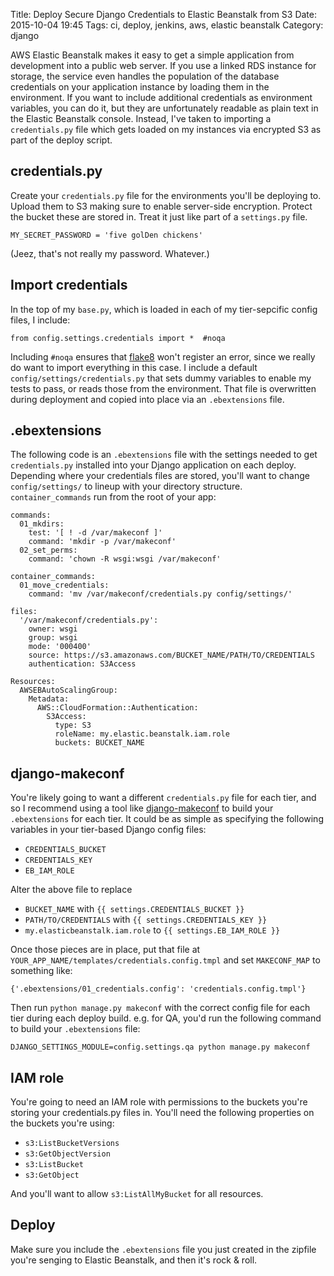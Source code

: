 Title: Deploy Secure Django Credentials to Elastic Beanstalk from S3
Date: 2015-10-04 19:45
Tags: ci, deploy, jenkins, aws, elastic beanstalk
Category: django

AWS Elastic Beanstalk makes it easy to get a simple application from development into a public web server. If you use a linked RDS instance for storage, the service even handles the population of the database credentials on your application instance by loading them in the environment. If you want to include additional credentials as environment variables, you can do it, but they are unfortunately readable  as plain text in the Elastic Beanstalk console. Instead, I've taken to importing a `credentials.py` file which gets loaded on my instances via encrypted S3 as part of the deploy script.

## credentials.py

Create your `credentials.py` file for the environments you'll be deploying to. Upload them to S3 making sure to enable server-side encryption. Protect the bucket these are stored in. Treat it just like part of a `settings.py` file.

	MY_SECRET_PASSWORD = 'five golDen chickens'
	
(Jeez, that's not really my password. Whatever.)


## Import credentials

In the top of my `base.py`, which is loaded in each of my tier-sepcific config files, I include:

	from config.settings.credentials import *  #noqa
	
Including `#noqa` ensures that
[flake8](https://pypi.python.org/pypi/flake8)
won't register an error, since we really do want to import everything in this case. I include a default `config/settings/credentials.py` that sets dummy variables to enable my tests to pass, or reads those from the environment. That file is overwritten during deployment and copied into place via an `.ebextensions` file.


## .ebextensions

The following code is an `.ebextensions` file with the settings needed to get `credentials.py` installed into your Django application on each deploy. Depending where your credentials files are stored, you'll want to change `config/settings/` to lineup with your directory structure. `container_commands` run from the root of your app:

	commands:
	  01_mkdirs:
	    test: '[ ! -d /var/makeconf ]'
	    command: 'mkdir -p /var/makeconf'
	  02_set_perms:
	    command: 'chown -R wsgi:wsgi /var/makeconf'
	
	container_commands:
	  01_move_credentials:
	    command: 'mv /var/makeconf/credentials.py config/settings/'
	
	files:
	  '/var/makeconf/credentials.py':
	    owner: wsgi
	    group: wsgi
	    mode: '000400'
	    source: https://s3.amazonaws.com/BUCKET_NAME/PATH/TO/CREDENTIALS
	    authentication: S3Access
	
	Resources:
	  AWSEBAutoScalingGroup:
	    Metadata:
	      AWS::CloudFormation::Authentication:
	        S3Access:
	          type: S3
	          roleName: my.elastic.beanstalk.iam.role
	          buckets: BUCKET_NAME
	          
	          
## django-makeconf

You're likely going to want a different `credentials.py` file for each tier, and so I recommend using a tool like [django-makeconf](https://github.com/ethanmcc/django-makeconf) to build your `.ebextensions` for each tier. It could be as simple as specifying the following variables in your tier-based Django config files:

 * `CREDENTIALS_BUCKET`
 * `CREDENTIALS_KEY`
 * `EB_IAM_ROLE`

Alter the above file to replace

 * `BUCKET_NAME` with `{{ settings.CREDENTIALS_BUCKET }}`
 * `PATH/TO/CREDENTIALS` with `{{ settings.CREDENTIALS_KEY }}`
 * `my.elasticbeanstalk.iam.role` to `{{ settings.EB_IAM_ROLE }}`

Once those pieces are in place, put that file at `YOUR_APP_NAME/templates/credentials.config.tmpl` and set `MAKECONF_MAP` to something like:
 
 	{'.ebextensions/01_credentials.config': 'credentials.config.tmpl'}
 	
Then run `python manage.py makeconf` with the correct config file for each tier during each deploy build. e.g. for QA, you'd run the following command to build your `.ebextensions` file:

	DJANGO_SETTINGS_MODULE=config.settings.qa python manage.py makeconf


##  IAM role

You're going to need an IAM role with permissions to the buckets you're storing your credentials.py files in. You'll need the following properties on the buckets you're using:

 * `s3:ListBucketVersions`
 * `s3:GetObjectVersion`
 * `s3:ListBucket`
 * `s3:GetObject`

And you'll want to allow `s3:ListAllMyBucket` for all resources.


## Deploy

Make sure you include the `.ebextensions` file you just created in the zipfile you're senging to Elastic Beanstalk, and then it's rock & roll.
